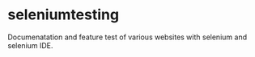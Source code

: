 # seleniumtesting
Documenatation and feature test of various websites with selenium and selenium IDE.
